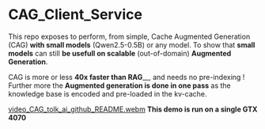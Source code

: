 # CAG_Client_Service

This repo exposes to perform, from simple, Cache Augmented Generation (CAG) **with small models** (Qwen2.5-0.5B) or any model.
To show that **small models** can still **be usefull on scalable** (out-of-domain) **Augmented Generation**.

CAG is more or less **40x faster than RAG**__, and needs no pre-indexing !
Further more the **Augmented generation is done in one pass** as the knowledge base is encoded and pre-loaded in the kv-cache.

[video_CAG_tolk_ai_github_README.webm](https://github.com/user-attachments/assets/353b0bfb-32dd-45fe-995a-22c97db9d050)
**This demo is run on a single GTX 4070**
